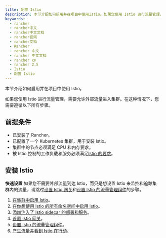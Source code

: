 ```yaml
---
title: 配置 Istio
description: 本节介绍如何启用并在项目中使用Istio。如果您使用 Istio 进行流量管理，需要允许外部流量进入集群。在这种情况下，您需要遵循以下所有步骤。
keywords:
  - rancher
  - rancher中文
  - rancher中文文档
  - rancher官网
  - rancher文档
  - Rancher
  - rancher 中文
  - rancher 中文文档
  - rancher cn
  - rancher 2.5
  - Istio
  - 配置 Istio
---
```


本节介绍如何启用并在项目中使用 Istio。

如果您使用 Istio 进行流量管理，需要允许外部流量进入集群。在这种情况下，您需要遵循以下所有步骤。

## 前提条件

- 已安装了 Rancher。
- 已配置了一个 Kubernetes 集群，用于安装 Istio。
- 集群中的节点必须满足 CPU 和内存要求。
- 被 Istio 控制的工作负载和服务必须满足[Istio 的要求](https://istio.io/docs/setup/additional-setup/requirements/)。

## 安装 Istio

**快速设置** 如果您不需要外部流量到达 Istio，而只是想设置 Istio 来监控和追踪集群内的流量，请跳过[设置 Istio 网关](/docs/rancher2.5/istio/setup/gateway/)和[设置 Istio 的流量管理组件](/docs/rancher2.5/istio/setup/set-up-traffic-management/)的步骤。

1. [在集群中启用 Istio](/docs/rancher2.5/istio/setup/enable-istio-in-cluster/)。
1. [在你想使用 Istio 的所有命名空间中启用 Istio](/docs/rancher2.5/istio/setup/enable-istio-in-namespace/)。
1. [添加注入了 Istio sidecar 的部署和服务](/docs/rancher2.5/istio/setup/deploy-workloads/)。
1. [设置 Istio 网关](/docs/rancher2.5/istio/setup/gateway/)。
1. [设置 Istio 的流量管理组件](/docs/rancher2.5/istio/setup/set-up-traffic-management/)。
1. [产生流量并看到 Istio 在行动](/docs/rancher2.5/istio/setup/view-traffic/)。
